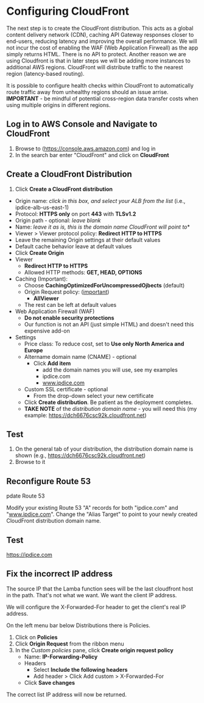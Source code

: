 # Configuring CloudFront
The next step is to create the CloudFront distribution. This acts as a global content delivery network (CDN), caching API Gateway responses closer to end-users, reducing latency and improving the overall performance. We will not incur the cost of enabling the WAF (Web Application Firweall) as the app simply returns HTML. There is no API to protect. Another reason we are using Cloudfront is that in later steps we will be adding more instances to additional AWS regions. CloudFront will distribute traffic to the nearest region (latency-based routing).

It is possible to  configure health checks within CloudFront to automatically route traffic away from unhealthy regions should an issue arrise. **IMPORTANT** - be mindful of potential cross-region data transfer costs when using multiple origins in different regions.

## Log in to AWS Console and Navigate to CloudFront
1. Browse to (https://console.aws.amazon.com) and log in
2. In the search bar enter "CloudFront" and click on **CloudFront**
   
## Create a CloudFront Distribution

1. Click **Create a CloudFront distribution**
  - Origin name: *click in this box, and select your ALB from the list* (i.e., ipdice-alb-us-east-1)
  - Protocol: **HTTPS only** on port **443** with **TLSv1.2**
  - Origin path - optional: *leave blank*
  - Name: *leave it as is, this is the domain name CloudFront will point to**
  - Viewer > Viewer protocol policy: **Redirect HTTP to HTTPS**
  - Leave the remaining Origin settings at their default values
  - Default cache behavior leave at default values
  - Click **Create Origin**
  - Viewer
    - **Redirect HTTP to HTTPS**
    - Allowed HTTP methods: **GET, HEAD, OPTIONS**
  - Caching (Important):
    - Choose **CachingOptimizedForUncompressedOjbects** (default)
    - Origin Request policy: (<u>important</u>)
      - **AllViewer**
    - The rest can be left at default values
  - Web Application Firewall (WAF)
    - **Do not enable security protections**
    - Our function is not an API (just simple HTML) and doesn't need this expensive add-on
  - Settings
    - Price class: To reduce cost, set to **Use only North America and Europe**
    - Altername domain name (CNAME) - optional
      - Click **Add item**
          - add the domain names you will use, see my examples
          - ipdice.com
          - www.ipdice.com
    - Custom SSL certificate - optional
      - From the drop-down select your new certificate
    - Click **Create distribution**. Be patient as the deployment completes.
    - **TAKE NOTE** of the *distribution domain name* - you will need this (my example: https://dch6676csc92k.cloudfront.net)

## Test
1. On the general tab of your distribution, the distribution domain name is shown (e.g., https://dch6676csc92k.cloudfront.net)
2. Browse to it

## Reconfigure Route 53
pdate Route 53

Modify your existing Route 53 "A" records for both "ipdice.com" and "www.ipdice.com".
Change the "Alias Target" to point to your newly created CloudFront distribution domain name.



## Test
https://ipdice.com


## Fix the incorrect IP address
The source IP that the Lamba function sees will be the last cloudfront host in the path. That's not what we want. We want the client IP address.

We will configure the X-Forwarded-For header to get the client's real IP address.

On the left menu bar below Distributions there is Policies.

1. Click on **Policies**
2. Click **Origin Request** from the ribbon menu
3. In the *Custom policies* pane, click **Create origin request policy**
    - Name: **IP-Forwarding-Policy**
    - Headers
      - Select **Include the following headers**
      - Add header > Click Add custom > X-Forwarded-For
    - Click **Save changes**
  

The correct list IP address will now be returned.
